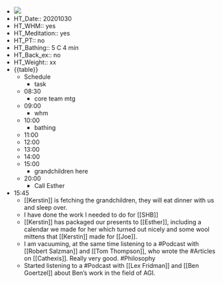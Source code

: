 - ![](https://firebasestorage.googleapis.com/v0/b/firescript-577a2.appspot.com/o/imgs%2Fapp%2FDavidsroam%2Fy25yZK015P.png?alt=media&token=bd4221be-a2d7-43b5-ba2c-48f4291812df)
- HT_Date:: 20201030
- HT_WHM:: yes
- HT_Meditation:: yes
- HT_PT:: no
- HT_Bathing:: 5 C 4 min
- HT_Back_ex:: no
- HT_Weight:: xx
- {{table}}
    - Schedule
        - task
    - 08:30
        - core team mtg
    - 09:00
        - whm
    - 10:00
        - bathing
    - 11:00
    - 12:00
    - 13:00
    - 14:00
    - 15:00
        - grandchildren here
    - 20:00
        - Call Esther
- 15:45
    - [[Kerstin]] is fetching the grandchildren, they will eat dinner with us and sleep over. 
    - I have done the work I needed to do for [[SHB]]
    - [[Kerstin]] has packaged our presents to [[Esther]], including a calendar we made for her which turned out nicely and some wool mittens that [[Kerstin]] made for [[Joe]].
    - I am vacuuming, at the same time listening to a #Podcast with [[Robert Salzman]] and [[Tom Thompson]], who wrote the #Articles on [[Cathexis]]. Really very good. #Philosophy
    - Started listening to a #Podcast with [[Lex Fridman]] and [[Ben Goertzel]] about Ben’s work in the field of AGI.
